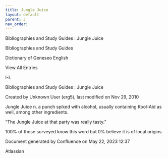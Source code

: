 ```yaml
---
title: Jungle Juice
layout: default
parent: J
nav_order:
---
```


Bibliographies and Study Guides : Jungle Juice

Bibliographies and Study Guides

Dictionary of Geneseo English

View All Entries

I-L

Bibliographies and Study Guides : Jungle Juice

Created by  Unknown User (erg5), last modified on Nov 29, 2010

Jungle Juice n. a punch spiked with alcohol, usually containing Kool-Aid as well, among other ingredients.

“The Jungle Juice at that party was really tasty.”

100% of those surveyed know this word but 0% believe it is of local origins.

Document generated by Confluence on May 22, 2023 12:37

Atlassian
